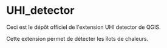 # UHI_detector

Ceci est le dépôt officiel de l'extension UHI detector de QGIS.

Cette extension permet de détecter les îlots de chaleurs.
